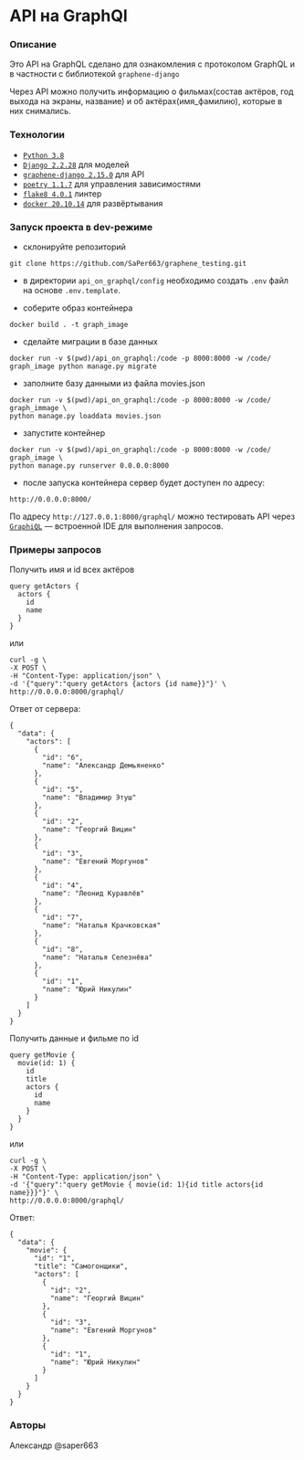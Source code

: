 # API на GraphQl
### Описание
Это API на GraphQL сделано для ознакомления с протоколом GraphQL и в частности 
с библиотекой    ```graphene-django```

Через API можно получить информацию о фильмах(состав актёров, год выхода на экраны, название) и об актёрах(имя_фамилию), которые в них снимались.
### Технологии
- [`Python 3.8`](https://www.python.org/)
- [`Django 2.2.28`](https://github.com/django/django) для моделей
- [`graphene-django 2.15.0`](https://github.com/graphql-python/graphene) для API
- [`poetry 1.1.7`](https://github.com/python-poetry/poetry) для управления зависимостями
- [`flake8 4.0.1`](http://flake8.pycqa.org/en/latest/) линтер
- [`docker 20.10.14`](https://github.com/docker) для развёртывания
### Запуск проекта в dev-режиме

- склонируйте репозиторий
```
git clone https://github.com/SaPer663/graphene_testing.git
```
- в директории ```api_on_graphql/config``` необходимо создать ```.env``` файл на основе ```.env.template```.

- соберите образ контейнера
```
docker build . -t graph_image
```
- сделайте миграции в базе данных
```
docker run -v $(pwd)/api_on_graphql:/code -p 8000:8000 -w /code/ graph_image python manage.py migrate
```
- заполните базу данными из файла movies.json
```
docker run -v $(pwd)/api_on_graphql:/code -p 8000:8000 -w /code/ graph_immage \
python manage.py loaddata movies.json
```
- запустите контейнер
```
docker run -v $(pwd)/api_on_graphql:/code -p 8000:8000 -w /code/ graph_image \
python manage.py runserver 0.0.0.0:8000
```
- после запуска контейнера сервер будет доступен по адресу:
```
http://0.0.0.0:8000/
```
По адресу ```http://127.0.0.1:8000/graphql/``` можно тестировать API через
[`GraphiQL`](https://www.electronjs.org/apps/graphiql) — встроенной IDE для выполнения запросов.

### Примеры запросов
Получить имя и id всех актёров
```
query getActors {  
  actors {
    id
    name
  }
}
```
или
```
curl -g \
-X POST \
-H "Content-Type: application/json" \
-d '{"query":"query getActors {actors {id name}}"}' \
http://0.0.0.0:8000/graphql/
```
Ответ от сервера:
```
{
  "data": {
    "actors": [
      {
        "id": "6",
        "name": "Александр Демьяненко"
      },
      {
        "id": "5",
        "name": "Владимир Этуш"
      },
      {
        "id": "2",
        "name": "Георгий Вицин"
      },
      {
        "id": "3",
        "name": "Евгений Моргунов"
      },
      {
        "id": "4",
        "name": "Леонид Куравлёв"
      },
      {
        "id": "7",
        "name": "Наталья Крачковская"
      },
      {
        "id": "8",
        "name": "Наталья Селезнёва"
      },
      {
        "id": "1",
        "name": "Юрий Никулин"
      }
    ]
  }
}
```
Получить данные и фильме по id
```
query getMovie {  
  movie(id: 1) {
    id
    title
    actors {
      id
      name
    }
  }
}
```
или
```
curl -g \
-X POST \
-H "Content-Type: application/json" \
-d '{"query":"query getMovie { movie(id: 1){id title actors{id name}}}"}' \
http://0.0.0.0:8000/graphql/
```
Ответ:
```
{
  "data": {
    "movie": {
      "id": "1",
      "title": "Самогонщики",
      "actors": [
        {
          "id": "2",
          "name": "Георгий Вицин"
        },
        {
          "id": "3",
          "name": "Евгений Моргунов"
        },
        {
          "id": "1",
          "name": "Юрий Никулин"
        }
      ]
    }
  }
}
``` 

### Авторы
Александр @saper663 
